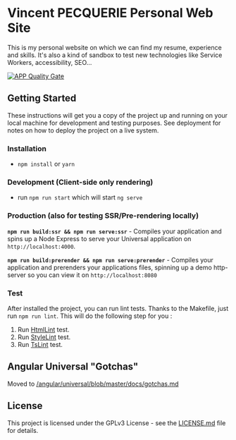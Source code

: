 # Vincent PECQUERIE Personal Web Site

This is my personal website on which we can find my resume, experience and skills. 
It's also a kind of sandbox to test new technologies like Service Workers, accessibility, SEO... 

[![APP Quality Gate](https://sonarqube.we-program-it.com/api/badges/gate?key=www_vincent_p_fr)](https://sonarqube.we-program-it.com/dashboard/index/www_vincent_p_fr)

## Getting Started

These instructions will get you a copy of the project up and running on your local machine for development and testing purposes. 
See deployment for notes on how to deploy the project on a live system.

### Installation
* `npm install` or `yarn`

### Development (Client-side only rendering)
* run `npm run start` which will start `ng serve`

### Production (also for testing SSR/Pre-rendering locally)
**`npm run build:ssr && npm run serve:ssr`** - Compiles your application and spins up a Node Express to serve your Universal application on `http://localhost:4000`.

**`npm run build:prerender && npm run serve:prerender`** - Compiles your application and prerenders your applications files, spinning up a demo http-server so you can view it on `http://localhost:8080`

### Test

After installed the project, you can run lint tests.
Thanks to the Makefile, just run `npm run lint`. 
This will do the following step for you : 

1. Run [HtmlLint](https://github.com/htmllint/htmllint) test.
2. Run [StyleLint](https://github.com/stylelint/stylelint) test.
3. Run [TsLint](https://github.com/palantir/tslint) test.


## Angular Universal "Gotchas"
Moved to [/angular/universal/blob/master/docs/gotchas.md](https://github.com/angular/universal/blob/master/docs/gotchas.md)

## License
This project is licensed under the GPLv3 License - see the [LICENSE.md](LICENSE.md) file for details.